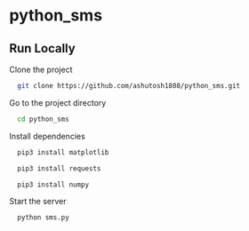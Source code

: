 # python_sms

## Run Locally

Clone the project

```bash
  git clone https://github.com/ashutosh1808/python_sms.git
```

Go to the project directory

```bash
  cd python_sms
```

Install dependencies

```bash
  pip3 install matplotlib
```

```bash
  pip3 install requests
```

```bash
  pip3 install numpy
```
Start the server

```bash
  python sms.py
```

